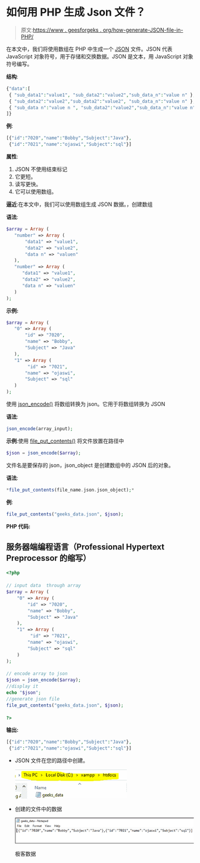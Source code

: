 # 如何用 PHP 生成 Json 文件？

> 原文:[https://www . geesforgeks . org/how-generate-JSON-file-in-PHP/](https://www.geeksforgeeks.org/how-to-generate-json-file-in-php/)

在本文中，我们将使用数组在 PHP 中生成一个 [JSON](https://www.geeksforgeeks.org/javascript-json/) 文件。JSON 代表 JavaScript 对象符号，用于存储和交换数据。JSON 是文本，用 JavaScript 对象符号编写。

**结构**:

```php
{"data":[
 { "sub_data1":"value1", "sub_data2":"value2","sub_data_n":"value n" },
 { "sub_data2":"value2","sub_data2":"value2", "sub_data_n":"value n" },
 { "sub_data n":"value n ", "sub_data2":"value2","sub_data_n":"value n" }
]}
```

**例**:

```php
[{"id":"7020","name":"Bobby","Subject":"Java"},
 {"id":"7021","name":"ojaswi","Subject":"sql"}]
```

**属性**:

1.  JSON 不使用结束标记
2.  它更短。
3.  读写更快。
4.  它可以使用数组。

**逼近**:在本文中，我们可以使用数组生成 JSON 数据。，创建数组

**语法**:

```php
$array = Array (
   "number" => Array (
       "data1" => "value1",
       "data2" => "value2",
       "data n" => "valuen"
   ),
   "number" => Array (
      "data1" => "value1",
      "data2" => "value2",
      "data n" => "valuen"
   )
);
```

**示例:**

```php
$array = Array (
   "0" => Array (
       "id" => "7020",
       "name" => "Bobby",
       "Subject" => "Java"
   ),
   "1" => Array (
        "id" => "7021",
       "name" => "ojaswi",
       "Subject" => "sql"
   )
);
```

使用 [json_encode()](https://www.geeksforgeeks.org/php-json_encode-function/) 将数组转换为 json。它用于将数组转换为 JSON

**语法**:

```php
json_encode(array_input);
```

**示例**:使用 [file_put_contents()](https://www.geeksforgeeks.org/php-file_put_contents-function/) 将文件放置在路径中

```php
$json = json_encode($array);
```

文件名是要保存的 json，json_object 是创建数组中的 JSON 后的对象。

**语法**:

```php
*file_put_contents(file_name.json.json_object);*
```

**例**:

```php
file_put_contents("geeks_data.json", $json);
```

**PHP 代码:**

## 服务器端编程语言（Professional Hypertext Preprocessor 的缩写）

```php
<?php 

// input data  through array
$array = Array (
    "0" => Array (
        "id" => "7020",
        "name" => "Bobby",
        "Subject" => "Java"
    ),
    "1" => Array (
         "id" => "7021",
        "name" => "ojaswi",
        "Subject" => "sql"
    )
);

// encode array to json
$json = json_encode($array);
//display it 
echo "$json";
//generate json file
file_put_contents("geeks_data.json", $json);

?>
```

**输出:**

```php
[{"id":"7020","name":"Bobby","Subject":"Java"},
 {"id":"7021","name":"ojaswi","Subject":"sql"}]
```

*   JSON 文件在您的路径中创建。

    ![](img/c090434e977353afe9dc482052ab803d.png)

*   创建的文件中的数据

    ![](img/2050a5207714ae3ad313307018742a7a.png)

    极客数据